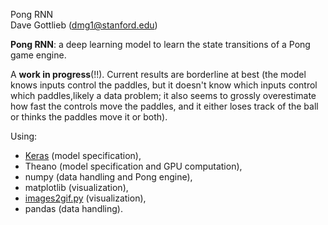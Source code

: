 Pong RNN  
Dave Gottlieb (dmg1@stanford.edu)

**Pong RNN**: a deep learning model to learn the state transitions of a Pong game engine. 

A **work in progress**(!!). 
Current results are borderline at best (the model knows inputs control the paddles, but it doesn't know which inputs control which paddles,likely a data problem; it also seems to grossly overestimate how fast the controls move the paddles, and it either loses track of the ball or thinks the paddles move it or both).

Using: 

* [Keras](http://keras.io) (model specification),
* Theano (model specification and GPU computation), 
* numpy (data handling and Pong engine),
* matplotlib (visualization),
* [images2gif.py](https://grass.osgeo.org/grass70/manuals/libpython/_modules/imaging/images2gif.html) (visualization),
* pandas (data handling). 
